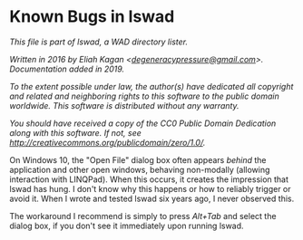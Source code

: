 # Known Bugs in lswad

*This file is part of lswad, a WAD directory lister.*

*Written in 2016 by Eliah Kagan \<degeneracypressure@gmail.com\>. Documentation
added in 2019.*

*To the extent possible under law, the author(s) have dedicated all copyright
and related and neighboring rights to this software to the public domain
worldwide. This software is distributed without any warranty.*

*You should have received a copy of the CC0 Public Domain Dedication along with
this software. If not, see
<http://creativecommons.org/publicdomain/zero/1.0/>.*

On Windows 10, the "Open File" dialog box often appears *behind* the
application and other open windows, behaving non-modally (allowing interaction
with LINQPad). When this occurs, it creates the impression that lswad has hung.
I don't know why this happens or how to reliably trigger or avoid it. When I
wrote and tested lswad six years ago, I never observed this.

The workaround I recommend is simply to press *Alt+Tab* and select the dialog
box, if you don't see it immediately upon running lswad.
